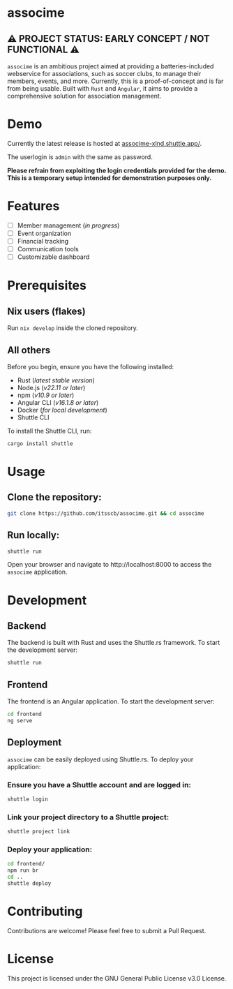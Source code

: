 # associme

## ⚠️ PROJECT STATUS: EARLY CONCEPT / NOT FUNCTIONAL ⚠️

`associme` is an ambitious project aimed at providing a batteries-included webservice for associations, such as soccer clubs, to manage their members, events, and more. Currently, this is a proof-of-concept and is far from being usable. Built with `Rust` and `Angular`, it aims to provide a comprehensive solution for association management.

# Demo

Currently the latest release is hosted at [associme-xlnd.shuttle.app/](https://associme-xlnd.shuttle.app/).

The userlogin is `admin` with the same as password.

**Please refrain from exploiting the login credentials provided for the demo.
<br>This is a temporary setup intended for demonstration purposes only.**

# Features

- [ ] Member management (*in progress*)
- [ ] Event organization
- [ ] Financial tracking
- [ ] Communication tools
- [ ] Customizable dashboard

# Prerequisites

## Nix users (flakes)

Run `nix develop` inside the cloned repository.

## All others

Before you begin, ensure you have the following installed:

- Rust (_latest stable version_)
- Node.js (_v22.11 or later_)
- npm (_v10.9 or later_)
- Angular CLI (_v16.1.8 or later_)
- Docker (_for local development_)
- Shuttle CLI

To install the Shuttle CLI, run:

```bash
cargo install shuttle
```

# Usage

## Clone the repository:

```bash
git clone https://github.com/itsscb/associme.git && cd associme
```

## Run locally:

```bash
shuttle run
```

Open your browser and navigate to http://localhost:8000 to access the `associme` application.

# Development

## Backend

The backend is built with Rust and uses the Shuttle.rs framework. To start the development server:

```bash
shuttle run
```

## Frontend

The frontend is an Angular application. To start the development server:

```bash
cd frontend
ng serve
```

## Deployment

`associme` can be easily deployed using Shuttle.rs. To deploy your application:

### Ensure you have a Shuttle account and are logged in:

```bash
shuttle login
```

### Link your project directory to a Shuttle project:

```bash
shuttle project link
```

### Deploy your application:

```bash
cd frontend/
npm run br
cd ..
shuttle deploy
```

# Contributing

Contributions are welcome! Please feel free to submit a Pull Request.

# License

This project is licensed under the GNU General Public License v3.0 License.
